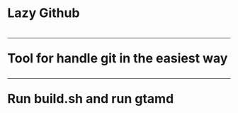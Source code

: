 <h1> Lazy Github <h1>
<hr>
<p> Tool for handle git in the easiest way </p>
<hr>
<p> Run build.sh and run gtamd</p>